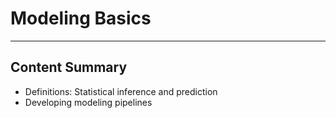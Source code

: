 # Modeling Basics

---

## Content Summary

* Definitions: Statistical inference and prediction
* Developing modeling pipelines
